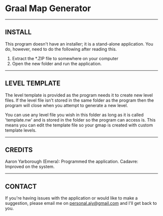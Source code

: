 Graal Map Generator
=========================
-----------
INSTALL
-----------
This program doesn't have an installer; it is a stand-alone application. You do, however, need to do the following after reading this.

1) Extract the *.ZIP file to somewhere on your computer
2) Open the new folder and run the application.

-------------------------
LEVEL TEMPLATE
-------------------------
The level template is provided as the program needs it to create new level files. If the level file isn't stored in the same folder as the program then the program will close when you attempt to generate a new level.

You can use any level file you wish in this folder as long as it is called 'template.nw' and is stored in the folder so the program can access is. This means you can edit the template file so your gmap is created with custom template levels.

-------------
CREDITS
-------------
Aaron Yarborough (Emera): Programmed the application.
Cadavre: Improved on the system.

--------------
CONTACT
--------------
If you're having issues with the application or would like to make a suggestion, please email me on personal.ajy@gmail.com and I'll get back to you.
